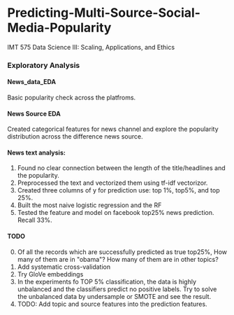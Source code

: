 # Predicting-Multi-Source-Social-Media-Popularity
IMT 575 Data Science III: Scaling, Applications, and Ethics

### Exploratory Analysis
#### News_data_EDA
Basic popularity check across the platfroms. 
#### News Source EDA
Created categorical features for news channel and explore the popularity distribution across the difference news source. 
#### News text analysis: 
1. Found no clear connection between the length of the title/headlines and the popularity.
2. Preprocessed the text and vectorized them using tf-idf vectorizor.
3. Created three columns of y for prediction use: top 1%, top5%, and top 25%.
4. Built the most naive logistic regression and the RF
5. Tested the feature and model on facebook top25% news prediction. Recall 33%. 

#### TODO
0. Of all the records which are successfully predicted as true top25%, How many of them are in "obama"? How many of them are in other topics?  
1. Add systematic cross-validation
2. Try GloVe embeddings
3. In the experiments fo TOP 5% classification, the data is highly unbalanced and the classifiers predict no positive labels. Try to solve the unbalanced data by undersample or SMOTE and see the result.
4. TODO: Add topic and source features into the prediction features.
